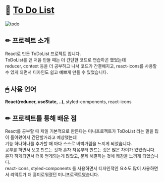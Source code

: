 # 🔗 [To Do List]()

![todo](https://user-images.githubusercontent.com/111990266/190337061-1461c814-0b80-4798-b969-6027bb4ca2f0.png)

## ✏ 프로젝트 소개
React로 만든 ToDoList 프로젝트 입니다.    
ToDoList를 맨 처음 만들 때는 더 간단한 코드로 연습하곤 했었는데   
reducer, context 등을 더 공부하고 나서 코드가 간결해지고, 
react-icons를 사용할 수 있게 되면서 디자인도 쉽고 예쁘게 만들 수 있었습니다.  

## 🖱 사용 언어
**React(reducer, useState, ..)**, styled-components, react-icons

## ✏ 프로젝트를 통해 배운 점
React를 공부할 때 제일 기본적으로 만든다는 미니프로젝트가 ToDoList 라는 말을 많이 들어왔어서 간단할거라고 예상했는데  
기능 하나하나를 추가할 때 마다 스스로 버벅거림을 느끼게 되었습니다.  
공부를 하면서 보고 만드는 것과 혼자 처음부터 만드는 것은 많은 차이가 있었습니다.  
혼자 하게되면서 더욱 얻게되는게 많았고, 문제 해결하는 것에 쾌감을 느끼게 되었습니다.  
react-icons, styled-components 를 사용하면서 디자인적인 요소도 많이 사용하면서 리액트가 더 흥미로워졌던 미니프로젝트였습니다.  